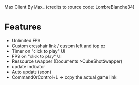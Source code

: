Max Client By Max_ (credits to source code: LombreBlanche34)
 
# Features

- Unlimited FPS
- Custom crosshair link / custom left and top px
- Timer on "click to play" UI
- FPS on "click to play" UI
- Ressource swapper (Documents >CubeShotSwapper)
- update indicator
- Auto update (soon)
- CommandOrControl+L -> copy the actual game link


